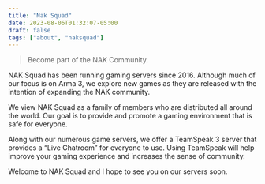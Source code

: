 ```yaml
---
title: "Nak Squad"
date: 2023-08-06T01:32:07-05:00
draft: false
tags: ["about", "naksquad"]
---
```


> Become part of the NAK Community.

NAK Squad has been running gaming servers since 2016. Although much of our focus is on Arma 3, we explore new games as they are released with the intention of expanding the NAK community.

We view NAK Squad as a family of members who are distributed all around the world. Our goal is to provide and promote a gaming environment that is safe for everyone.

Along with our numerous game servers, we offer a TeamSpeak 3 server that provides a “Live Chatroom” for everyone to use. Using TeamSpeak will help improve your gaming experience and increases the sense of community.

Welcome to NAK Squad and I hope to see you on our servers soon.